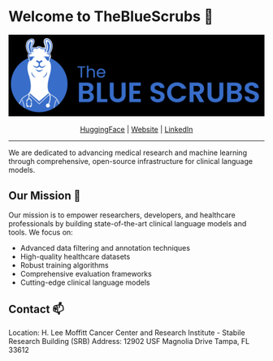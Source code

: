 # Welcome to TheBlueScrubs :wave:

![screenshot](https://raw.githubusercontent.com/The-Blue-Scrubs/.github/refs/heads/main/span-tbs.png)

<div align="center">
<a href="https://huggingface.co/TheBlueScrubs">HuggingFace</a> | <a href="https://thebluescrubs.ai">Website</a> | <a href="https://www.linkedin.com/company/thebluescrubs">LinkedIn </a>
</div>

---

We are dedicated to advancing medical research and machine learning through comprehensive, open-source infrastructure for clinical language models.

## Our Mission 🎯
Our mission is to empower researchers, developers, and healthcare professionals by building state-of-the-art clinical language models and tools. We focus on:

- Advanced data filtering and annotation techniques
- High-quality healthcare datasets
- Robust training algorithms
- Comprehensive evaluation frameworks
- Cutting-edge clinical language models

## Contact 📫

Location: H. Lee Moffitt Cancer Center and Research Institute - Stabile Research Building (SRB) Address: 12902 USF Magnolia Drive Tampa, FL 33612

